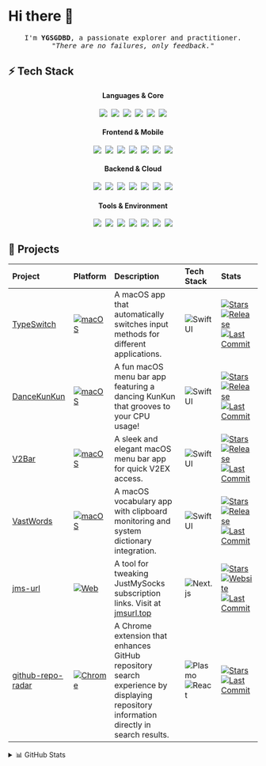 # Hi there 👋

<p align="center">
  <samp>
    I'm <b>YGSGDBD</b>, a passionate explorer and practitioner.<br/>
    <em>"There are no failures, only feedback."</em>
  </samp>
</p>

## ⚡ Tech Stack

<div align="center">
  <h4>Languages & Core</h4>
  <img src="https://img.shields.io/badge/-TypeScript-3178C6?style=flat&logo=typescript&logoColor=white" />&nbsp;
  <img src="https://img.shields.io/badge/-JavaScript-F7DF1E?style=flat&logo=javascript&logoColor=black" />&nbsp;
  <img src="https://img.shields.io/badge/-Swift-FA7343?style=flat&logo=swift&logoColor=white" />&nbsp;
  <img src="https://img.shields.io/badge/-Python-3776AB?style=flat&logo=python&logoColor=white" />&nbsp;
  <img src="https://img.shields.io/badge/-Rust-B7410E?style=flat&logo=rust&logoColor=white" />&nbsp;
  <img src="https://img.shields.io/badge/-Solidity-363636?style=flat&logo=solidity&logoColor=white" />

  <h4>Frontend & Mobile</h4>
  <img src="https://img.shields.io/badge/-Vue.js-4FC08D?style=flat&logo=vue.js&logoColor=white" />&nbsp;
  <img src="https://img.shields.io/badge/-Svelte-FF3E00?style=flat&logo=svelte&logoColor=white" />&nbsp;
  <img src="https://img.shields.io/badge/-React-61DAFB?style=flat&logo=react&logoColor=black" />&nbsp;
  <img src="https://img.shields.io/badge/-Next.js-FFFFFF?style=flat&logo=next.js&logoColor=black" />&nbsp;
  <img src="https://img.shields.io/badge/-SwiftUI-0D96F6?style=flat&logo=swift&logoColor=white" />&nbsp;
  <img src="https://img.shields.io/badge/-UIKit-2396F3?style=flat&logo=swift&logoColor=white" />&nbsp;
  <img src="https://img.shields.io/badge/-iOS-666666?style=flat&logo=apple&logoColor=white" />

  <h4>Backend & Cloud</h4>
  <img src="https://img.shields.io/badge/-Node.js-339933?style=flat&logo=node.js&logoColor=white" />&nbsp;
  <img src="https://img.shields.io/badge/-Bun-FBF0DF?style=flat&logo=bun&logoColor=black" />&nbsp;
  <img src="https://img.shields.io/badge/-Docker-2496ED?style=flat&logo=docker&logoColor=white" />&nbsp;
  <img src="https://img.shields.io/badge/-GitHub%20Actions-2088FF?style=flat&logo=github-actions&logoColor=white" />&nbsp;
  <img src="https://img.shields.io/badge/-Cloudflare-F38020?style=flat&logo=cloudflare&logoColor=white" />&nbsp;
  <img src="https://img.shields.io/badge/-Vercel-000000?style=flat&logo=vercel&logoColor=white" />&nbsp;
  <img src="https://img.shields.io/badge/-Ethereum-3C3C3D?style=flat&logo=ethereum&logoColor=white" />

  <h4>Tools & Environment</h4>
  <img src="https://img.shields.io/badge/-macOS-666666?style=flat&logo=apple&logoColor=white" />&nbsp;
  <img src="https://img.shields.io/badge/-WebStorm-07C3F2?style=flat&logo=webstorm&logoColor=white" />&nbsp;
  <img src="https://img.shields.io/badge/-PyCharm-21D789?style=flat&logo=pycharm&logoColor=white" />&nbsp;
  <img src="https://img.shields.io/badge/-VS%20Code-007ACC?style=flat&logo=vscode&logoColor=white" />&nbsp;
  <img src="https://img.shields.io/badge/-Xcode-147EFB?style=flat&logo=xcode&logoColor=white" />&nbsp;
  <img src="https://img.shields.io/badge/-Chrome-4285F4?style=flat&logo=google-chrome&logoColor=white" />&nbsp;
  <img src="https://img.shields.io/badge/-Obsidian-4C3AC5?style=flat&logo=obsidian&logoColor=white" />
</div>

## 🚀 Projects

| Project | Platform | Description | Tech Stack | Stats |
|:--|:--|:--|:--|:--|
| [TypeSwitch](https://github.com/ygsgdbd/TypeSwitch) | [![macOS](https://img.shields.io/badge/-macOS-666666?style=flat&logo=apple&logoColor=white)](https://github.com/ygsgdbd/TypeSwitch/releases/latest) | A macOS app that automatically switches input methods for different applications. | ![SwiftUI](https://img.shields.io/badge/-SwiftUI-0D96F6?style=flat&logo=swift&logoColor=white) | [![Stars](https://img.shields.io/github/stars/ygsgdbd/TypeSwitch?style=flat)](https://github.com/ygsgdbd/TypeSwitch) [![Release](https://img.shields.io/github/v/release/ygsgdbd/TypeSwitch?style=flat)](https://github.com/ygsgdbd/TypeSwitch/releases) [![Last Commit](https://img.shields.io/github/last-commit/ygsgdbd/TypeSwitch?style=flat)](https://github.com/ygsgdbd/TypeSwitch/commits) |
| [DanceKunKun](https://github.com/ygsgdbd/DanceKunKun) | [![macOS](https://img.shields.io/badge/-macOS-666666?style=flat&logo=apple&logoColor=white)](https://github.com/ygsgdbd/DanceKunKun/releases/latest) | A fun macOS menu bar app featuring a dancing KunKun that grooves to your CPU usage! | ![SwiftUI](https://img.shields.io/badge/-SwiftUI-0D96F6?style=flat&logo=swift&logoColor=white) | [![Stars](https://img.shields.io/github/stars/ygsgdbd/DanceKunKun?style=flat)](https://github.com/ygsgdbd/DanceKunKun) [![Release](https://img.shields.io/github/v/release/ygsgdbd/DanceKunKun?style=flat)](https://github.com/ygsgdbd/DanceKunKun/releases) [![Last Commit](https://img.shields.io/github/last-commit/ygsgdbd/DanceKunKun?style=flat)](https://github.com/ygsgdbd/DanceKunKun/commits) |
| [V2Bar](https://github.com/ygsgdbd/V2Bar) | [![macOS](https://img.shields.io/badge/-macOS-666666?style=flat&logo=apple&logoColor=white)](https://github.com/ygsgdbd/V2Bar/releases/latest) | A sleek and elegant macOS menu bar app for quick V2EX access. | ![SwiftUI](https://img.shields.io/badge/-SwiftUI-0D96F6?style=flat&logo=swift&logoColor=white) | [![Stars](https://img.shields.io/github/stars/ygsgdbd/V2Bar?style=flat)](https://github.com/ygsgdbd/V2Bar) [![Release](https://img.shields.io/github/v/release/ygsgdbd/V2Bar?style=flat)](https://github.com/ygsgdbd/V2Bar/releases) [![Last Commit](https://img.shields.io/github/last-commit/ygsgdbd/V2Bar?style=flat)](https://github.com/ygsgdbd/V2Bar/commits) |
| [VastWords](https://github.com/ygsgdbd/VastWords) | [![macOS](https://img.shields.io/badge/-macOS-666666?style=flat&logo=apple&logoColor=white)](https://github.com/ygsgdbd/VastWords/releases/latest) | A macOS vocabulary app with clipboard monitoring and system dictionary integration. | ![SwiftUI](https://img.shields.io/badge/-SwiftUI-0D96F6?style=flat&logo=swift&logoColor=white) | [![Stars](https://img.shields.io/github/stars/ygsgdbd/VastWords?style=flat)](https://github.com/ygsgdbd/VastWords) [![Release](https://img.shields.io/github/v/release/ygsgdbd/VastWords?style=flat)](https://github.com/ygsgdbd/VastWords/releases) [![Last Commit](https://img.shields.io/github/last-commit/ygsgdbd/VastWords?style=flat)](https://github.com/ygsgdbd/VastWords/commits) |
| [jms-url](https://github.com/ygsgdbd/jms-url) | [![Web](https://img.shields.io/badge/-Web-4285F4?style=flat&logo=firefox&logoColor=white)](https://jmsurl.top) | A tool for tweaking JustMySocks subscription links. Visit at [jmsurl.top](https://jmsurl.top) | ![Next.js](https://img.shields.io/badge/-Next.js-FFFFFF?style=flat&logo=next.js&logoColor=black) | [![Stars](https://img.shields.io/github/stars/ygsgdbd/jms-url?style=flat)](https://github.com/ygsgdbd/jms-url) [![Website](https://img.shields.io/badge/-jmsurl.top-000000?style=flat)](https://jmsurl.top) [![Last Commit](https://img.shields.io/github/last-commit/ygsgdbd/jms-url?style=flat)](https://github.com/ygsgdbd/jms-url/commits) |
| [github-repo-radar](https://github.com/ygsgdbd/github-repo-radar) | [![Chrome](https://img.shields.io/badge/-Chrome-4285F4?style=flat&logo=google-chrome&logoColor=white)](https://chrome.google.com/webstore/detail/github-repo-radar) | A Chrome extension that enhances GitHub repository search experience by displaying repository information directly in search results. | ![Plasmo](https://img.shields.io/badge/-Plasmo-000000?style=flat&logo=react&logoColor=white) ![React](https://img.shields.io/badge/-React-61DAFB?style=flat&logo=react&logoColor=black) | [![Stars](https://img.shields.io/github/stars/ygsgdbd/github-repo-radar?style=flat)](https://github.com/ygsgdbd/github-repo-radar) [![Last Commit](https://img.shields.io/github/last-commit/ygsgdbd/github-repo-radar?style=flat)](https://github.com/ygsgdbd/github-repo-radar/commits) |

<details>
<summary>📊 GitHub Stats</summary>

<div align="center">
  <div style="display: grid; grid-template-columns: repeat(2, 1fr); gap: 1rem; width: 100%; max-width: 800px;">
    <picture>
      <source media="(prefers-color-scheme: dark)" srcset="https://github-readme-stats.vercel.app/api?username=ygsgdbd&show_icons=true&theme=dark&hide_border=true&count_private=true&hide=contribs&card_width=400" />
      <source media="(prefers-color-scheme: light)" srcset="https://github-readme-stats.vercel.app/api?username=ygsgdbd&show_icons=true&theme=default&hide_border=true&count_private=true&hide=contribs&card_width=400" />
      <img width="100%" src="https://github-readme-stats.vercel.app/api?username=ygsgdbd&show_icons=true&theme=default&hide_border=true&count_private=true&hide=contribs&card_width=400" />
    </picture>
    <picture>
      <source media="(prefers-color-scheme: dark)" srcset="https://github-readme-stats.vercel.app/api/top-langs/?username=ygsgdbd&layout=compact&theme=dark&hide_border=true&card_width=400" />
      <source media="(prefers-color-scheme: light)" srcset="https://github-readme-stats.vercel.app/api/top-langs/?username=ygsgdbd&layout=compact&theme=default&hide_border=true&card_width=400" />
      <img width="100%" src="https://github-readme-stats.vercel.app/api/top-langs/?username=ygsgdbd&layout=compact&theme=default&hide_border=true&card_width=400" />
    </picture>
  </div>
  <br/>
  <picture>
    <source media="(prefers-color-scheme: dark)" srcset="https://github-profile-trophy.vercel.app/?username=ygsgdbd&theme=onestar&no-frame=true&column=6&row=1" />
    <source media="(prefers-color-scheme: light)" srcset="https://github-profile-trophy.vercel.app/?username=ygsgdbd&theme=flat&no-frame=true&column=6&row=1" />
    <img width="80%" src="https://github-profile-trophy.vercel.app/?username=ygsgdbd&theme=flat&no-frame=true&column=6&row=1" />
  </picture>
</div>

</details>
